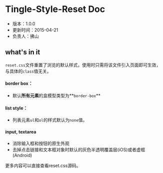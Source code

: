 <link rel="stylesheet" href="../src/flexbox.css"/>
<link rel="stylesheet" href="../src/util.css"/>
<link rel="stylesheet" href="./doc.css"/>

# Tingle-Style-Reset Doc

* 版本：1.0.0
* 更新时间：2015-04-21
* 负责人：拂山


## what's in it

`reset.css`文件重置了浏览的默认样式，使用时只需将该文件引入页面即可生效，与具体的`class`值无关。

#### border box：

* 默认**所有元素**的盒模型类型为**`border-box`**

#### list style：

* 列表元素`ul`和`ol`的样式默认为`none`值。

#### input, textarea

* 消除输入框和按钮的原生外观
* 去掉点击链接和文本框对象时默认的灰色半透明覆盖层(iOS)或者虚框(Android)

更多内容可以直接查看reset.css源码。